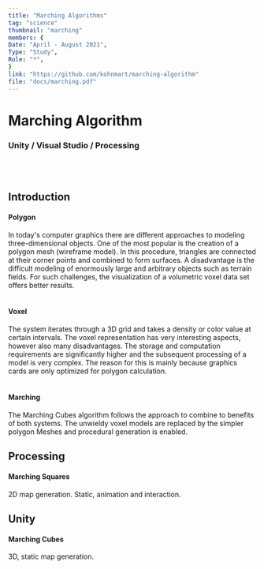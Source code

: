 ```yaml
---
title: "Marching Algorithms"
tag: "science"
thumbnail: "marching"
members: {
Date: "April - August 2021",
Type: "Study",         
Role: "*",
}
link: "https://github.com/kohnmart/marching-algorithm"
file: "docs/marching.pdf"
---
```


# Marching Algorithm 

### Unity / Visual Studio / Processing <br /> <br />

<team :members="members" :link="link" :doc="file"></team> 

<br />

## Introduction


#### Polygon
In today's computer graphics there are different approaches to modeling three-dimensional objects. One of the most popular is the creation of a polygon mesh (wireframe model). In this procedure, triangles are connected at their corner points and combined to form surfaces. A disadvantage is the difficult modeling of enormously large and arbitrary objects such as terrain fields. For such challenges, the visualization of a volumetric voxel data set offers better results.   <br /> <br />

#### Voxel
The system iterates through a 3D grid and takes a density or color value at certain intervals. The voxel representation has very interesting aspects, however also many disadvantages. The storage and computation requirements are significantly higher and the subsequent processing of a model is very complex. The reason for this is mainly because graphics cards are only optimized for polygon calculation.  <br /> <br />


#### Marching
The Marching Cubes algorithm follows the approach to combine to benefits of both systems. The unwieldy voxel models are replaced by the simpler polygon Meshes and procedural generation is enabled.


## Processing 

#### Marching Squares
2D map generation. Static, animation and interaction.

<image-loader height="medium_wide" image="science/marching/processing"></image-loader>


## Unity

#### Marching Cubes
3D, static map generation.

<image-loader height="medium_wide" image="science/marching/unity"></image-loader>
